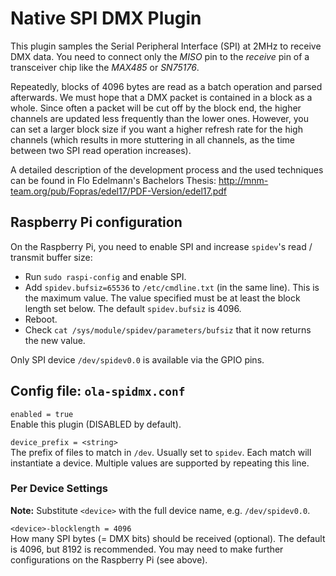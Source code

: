 Native SPI DMX Plugin
=====================

This plugin samples the Serial Peripheral Interface (SPI) at 2MHz to
receive DMX data. You need to connect only the *MISO* pin to the *receive*
pin of a transceiver chip like the *MAX485* or *SN75176*.

Repeatedly, blocks of 4096 bytes are read as a batch operation and parsed
afterwards. We must hope that a DMX packet is contained in a block as a
whole. Since often a packet will be cut off by the block end, the higher
channels are updated less frequently than the lower ones. However, you can
set a larger block size if you want a higher refresh rate for the high
channels (which results in more stuttering in all channels, as the time
between two SPI read operation increases).

A detailed description of the development process and the used techniques
can be found in Flo Edelmann's Bachelors Thesis:
http://mnm-team.org/pub/Fopras/edel17/PDF-Version/edel17.pdf


## Raspberry Pi configuration

On the Raspberry Pi, you need to enable SPI and increase `spidev`'s
read / transmit buffer size:

* Run `sudo raspi-config` and enable SPI.
* Add `spidev.bufsiz=65536` to `/etc/cmdline.txt` (in the same line). This
  is the maximum value. The value specified must be at least the block
  length set below. The default `spidev.bufsiz` is 4096.
* Reboot.
* Check `cat /sys/module/spidev/parameters/bufsiz` that it now returns the
  new value.

Only SPI device `/dev/spidev0.0` is available via the GPIO pins.


## Config file: `ola-spidmx.conf`

`enabled = true`  
Enable this plugin (DISABLED by default).

`device_prefix = <string>`  
The prefix of files to match in `/dev`. Usually set to `spidev`. Each match
will instantiate a device. Multiple values are supported by repeating this
line.

### Per Device Settings

**Note:** Substitute `<device>` with the full device name, e.g.
`/dev/spidev0.0`.

`<device>-blocklength = 4096`  
How many SPI bytes (= DMX bits) should be received (optional). The default
is 4096, but 8192 is recommended. You may need to make further
configurations on the Raspberry Pi (see above).
